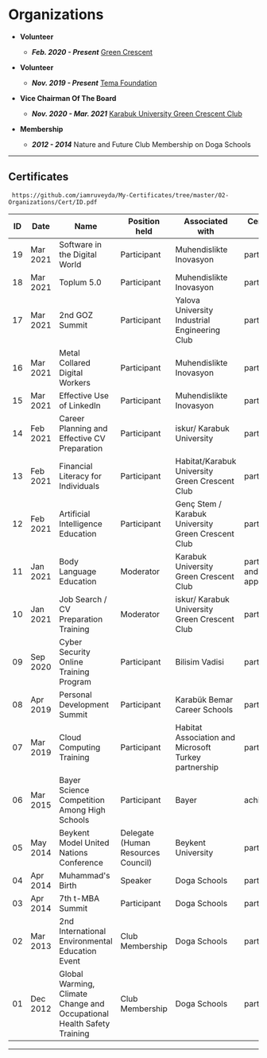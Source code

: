 # Organizations
    
 - **Volunteer**
 
    - **_Feb. 2020 - Present_** [Green Crescent](https://www.yesilay.org.tr/en/) 
    
 - **Volunteer**
 
    - **_Nov. 2019 - Present_** [Tema Foundation](https://www.tema.org.tr/)
    
 - **Vice Chairman Of The Board**  
  
    - **_Nov. 2020 - Mar. 2021_** [Karabuk University Green Crescent Club](https://www.instagram.com/p/CI_FDgRAf7q/)    
    
 - **Membership**
 
    - **_2012 - 2014_** Nature and Future Club Membership on Doga Schools        
    
<hr>


## Certificates 

     https://github.com/iamruveyda/My-Certificates/tree/master/02-Organizations/Cert/ID.pdf
     
     
| ID | Date     | Name                                                                   | Position held                      | Associated with                                      | Certificate of                 | Lang. |
|----|----------|------------------------------------------------------------------------|------------------------------------|------------------------------------------------------|--------------------------------|-------|
| 19 | Mar 2021 | Software in the Digital World                                          | Participant                        | Muhendislikte Inovasyon                              | participation                  | TR    |
| 18 | Mar 2021 | Toplum 5.0                                                             | Participant                        | Muhendislikte Inovasyon                              | participation                  | TR    |
| 17 | Mar 2021 | 2nd GOZ Summit                                                         | Participant                        | Yalova University Industrial Engineering Club        | participation                  | TR    |
| 16 | Mar 2021 | Metal Collared Digital Workers                                         | Participant                        | Muhendislikte Inovasyon                              | participation                  | TR    |
| 15 | Mar 2021 | Effective Use of LinkedIn                                              | Participant                        | Muhendislikte Inovasyon                              | participation                  | TR    |
| 14 | Feb 2021 | Career Planning and Effective CV Preparation                           | Participant                        | iskur/ Karabuk University                            | participation                  | TR    |
| 13 | Feb 2021 | Financial Literacy for Individuals                                     | Participant                        | Habitat/Karabuk University Green Crescent Club       | participation                  | TR    |
| 12 | Feb 2021 | Artificial Intelligence Education                                      | Participant                        | Genç Stem / Karabuk University Green Crescent Club   | participation                  | TR    |
| 11 | Jan 2021 | Body Language Education                                                | Moderator                          | Karabuk University Green Crescent Club               | participation and appreciation | TR    |
| 10 | Jan 2021 | Job Search / CV Preparation Training                                   | Moderator                          | iskur/ Karabuk University Green Crescent Club        | participation                  | TR    |
| 09 | Sep 2020 | Cyber Security Online Training Program                                 | Participant                        | Bilisim Vadisi                                       | participation                  | TR    |
| 08 | Apr 2019 | Personal Development Summit                                            | Participant                        | Karabük Bemar Career Schools                         | participation                  | TR    |
| 07 | Mar 2019 | Cloud Computing Training                                               | Participant                        | Habitat Association and Microsoft Turkey partnership | participation                  | TR    |
| 06 | Mar 2015 | Bayer Science Competition Among High Schools                           | Participant                        | Bayer                                                | achievement                    | TR    |
| 05 | May 2014 | Beykent Model United Nations Conference                                | Delegate (Human Resources Council) | Beykent University                                   | participation                  | TR    |
| 04 | Apr 2014 | Muhammad's Birth                                                       | Speaker                            | Doga Schools                                         | participation                  | TR    |
| 03 | Apr 2014 | 7th t-MBA Summit                                                       | Participant                        | Doga Schools                                         | participation                  | TR    |
| 02 | Mar 2013 | 2nd International Environmental Education Event                        | Club Membership                    | Doga Schools                                         | participation                  | TR    |
| 01 | Dec 2012 | Global Warming, Climate Change and Occupational Health Safety Training | Club Membership                    | Doga Schools                                         | participation                  | TR    |


<hr>







